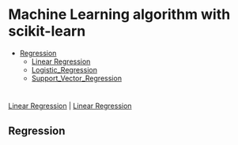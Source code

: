 # Machine Learning algorithm with scikit-learn

- [Regression](#Regression)
    - [Linear Regression](https://github.com/s90210jacklen/MachineLearning_Algorithm/blob/master/Regression/Linear_Regression.ipynb)
    - [Logistic_Regression](https://github.com/s90210jacklen/MachineLearning_Algorithm/blob/master/Regression/Logistic_Regression.ipynb)
    - [Support_Vector_Regression](https://github.com/s90210jacklen/MachineLearning_Algorithm/blob/master/Regression/support_vector_regression.ipynb)

#
#
#
#
#
#
#
#
#
#
#
#
#
#
#
#
#
#
#
#
#
#
#
#
#
#
#
#
#
#
#
#
#
#
#
[Linear Regression]()  | [Linear Regression](https://github.com/s90210jacklen/MachineLearning_Algorithm/blob/master/Regression/Linear_Regression.ipynb)

## Regression
